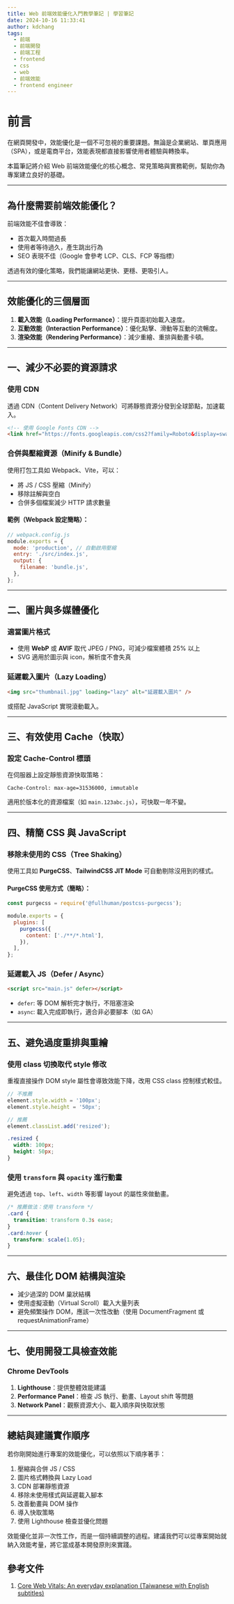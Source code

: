 ```yaml
---
title: Web 前端效能優化入門教學筆記 | 學習筆記
date: 2024-10-16 11:33:41
author: kdchang
tags:
  - 前端
  - 前端開發
  - 前端工程
  - frontend
  - css
  - web
  - 前端效能
  - frontend engineer
---
```


# 前言

在網頁開發中，效能優化是一個不可忽視的重要課題。無論是企業網站、單頁應用（SPA），或是電商平台，效能表現都直接影響使用者體驗與轉換率。

本篇筆記將介紹 Web 前端效能優化的核心概念、常見策略與實務範例，幫助你為專案建立良好的基礎。

---

## 為什麼需要前端效能優化？

前端效能不佳會導致：

- 首次載入時間過長
- 使用者等待過久，產生跳出行為
- SEO 表現不佳（Google 會參考 LCP、CLS、FCP 等指標）

透過有效的優化策略，我們能讓網站更快、更穩、更吸引人。

---

## 效能優化的三個層面

1. **載入效能（Loading Performance）**：提升頁面初始載入速度。
2. **互動效能（Interaction Performance）**：優化點擊、滑動等互動的流暢度。
3. **渲染效能（Rendering Performance）**：減少重繪、重排與動畫卡頓。

---

## 一、減少不必要的資源請求

### 使用 CDN

透過 CDN（Content Delivery Network）可將靜態資源分發到全球節點，加速載入。

```html
<!-- 使用 Google Fonts CDN -->
<link href="https://fonts.googleapis.com/css2?family=Roboto&display=swap" rel="stylesheet" />
```

### 合併與壓縮資源（Minify & Bundle）

使用打包工具如 Webpack、Vite，可以：

- 將 JS / CSS 壓縮（Minify）
- 移除註解與空白
- 合併多個檔案減少 HTTP 請求數量

#### 範例（Webpack 設定簡略）：

```js
// webpack.config.js
module.exports = {
  mode: 'production', // 自動啟用壓縮
  entry: './src/index.js',
  output: {
    filename: 'bundle.js',
  },
};
```

---

## 二、圖片與多媒體優化

### 適當圖片格式

- 使用 **WebP** 或 **AVIF** 取代 JPEG / PNG，可減少檔案體積 25% 以上
- SVG 適用於圖示與 icon，解析度不會失真

### 延遲載入圖片（Lazy Loading）

```html
<img src="thumbnail.jpg" loading="lazy" alt="延遲載入圖片" />
```

或搭配 JavaScript 實現滾動載入。

---

## 三、有效使用 Cache（快取）

### 設定 Cache-Control 標頭

在伺服器上設定靜態資源快取策略：

```http
Cache-Control: max-age=31536000, immutable
```

適用於版本化的資源檔案（如 `main.123abc.js`），可快取一年不變。

---

## 四、精簡 CSS 與 JavaScript

### 移除未使用的 CSS（Tree Shaking）

使用工具如 **PurgeCSS**、**TailwindCSS JIT Mode** 可自動剔除沒用到的樣式。

#### PurgeCSS 使用方式（簡略）：

```js
const purgecss = require('@fullhuman/postcss-purgecss');

module.exports = {
  plugins: [
    purgecss({
      content: ['./**/*.html'],
    }),
  ],
};
```

### 延遲載入 JS（Defer / Async）

```html
<script src="main.js" defer></script>
```

- `defer`: 等 DOM 解析完才執行，不阻塞渲染
- `async`: 載入完成即執行，適合非必要腳本（如 GA）

---

## 五、避免過度重排與重繪

### 使用 class 切換取代 style 修改

重複直接操作 DOM style 屬性會導致效能下降，改用 CSS class 控制樣式較佳。

```js
// 不推薦
element.style.width = '100px';
element.style.height = '50px';

// 推薦
element.classList.add('resized');
```

```css
.resized {
  width: 100px;
  height: 50px;
}
```

### 使用 `transform` 與 `opacity` 進行動畫

避免透過 `top`、`left`、`width` 等影響 layout 的屬性來做動畫。

```css
/* 推薦做法：使用 transform */
.card {
  transition: transform 0.3s ease;
}
.card:hover {
  transform: scale(1.05);
}
```

---

## 六、最佳化 DOM 結構與渲染

- 減少過深的 DOM 巢狀結構
- 使用虛擬滾動（Virtual Scroll）載入大量列表
- 避免頻繁操作 DOM，應該一次性改動（使用 DocumentFragment 或 requestAnimationFrame）

---

## 七、使用開發工具檢查效能

### Chrome DevTools

1. **Lighthouse**：提供整體效能建議
2. **Performance Panel**：檢查 JS 執行、動畫、Layout shift 等問題
3. **Network Panel**：觀察資源大小、載入順序與快取狀態

---

## 總結與建議實作順序

若你剛開始進行專案的效能優化，可以依照以下順序著手：

1. 壓縮與合併 JS / CSS
2. 圖片格式轉換與 Lazy Load
3. CDN 部署靜態資源
4. 移除未使用樣式與延遲載入腳本
5. 改善動畫與 DOM 操作
6. 導入快取策略
7. 使用 Lighthouse 檢查並優化問題

效能優化並非一次性工作，而是一個持續調整的過程。建議我們可以從專案開始就納入效能考量，將它當成基本開發原則來實踐。

## 參考文件

1. [Core Web Vitals: An everyday explanation (Taiwanese with English subtitles)](https://www.youtube.com/watch?v=evrNn54UkHQ)
